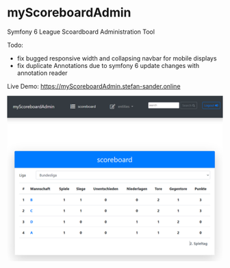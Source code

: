 # myScoreboardAdmin
Symfony 6 League Scoardboard Administration Tool

Todo: 
* fix bugged responsive width and collapsing navbar for mobile displays
* fix duplicate Annotations due to symfony 6 update changes with annotation reader

Live Demo: <a href="https://myScoreboardAdmin.stefan-sander.online" target="_blank">https://myScoreboardAdmin.stefan-sander.online</a>

![alt text](https://github.com/snoke/myScoreboardAdmin/blob/master/myscoreboardadmin.png?raw=true)
